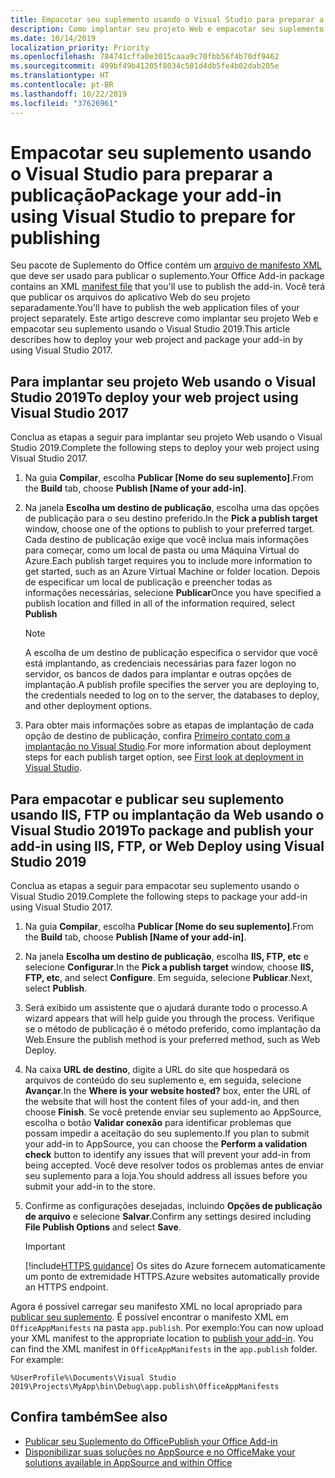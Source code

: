 ```yaml
---
title: Empacotar seu suplemento usando o Visual Studio para preparar a publicação
description: Como implantar seu projeto Web e empacotar seu suplemento usando o Visual Studio 2019.
ms.date: 10/14/2019
localization_priority: Priority
ms.openlocfilehash: 784741cffa0e3015caaa9c70fbb56f4b70df9462
ms.sourcegitcommit: 499bf49b41205f8034c501d4db5fe4b02dab205e
ms.translationtype: HT
ms.contentlocale: pt-BR
ms.lasthandoff: 10/22/2019
ms.locfileid: "37626961"
---
```

# <a name="package-your-add-in-using-visual-studio-to-prepare-for-publishing"></a><span data-ttu-id="2194e-103">Empacotar seu suplemento usando o Visual Studio para preparar a publicação</span><span class="sxs-lookup"><span data-stu-id="2194e-103">Package your add-in using Visual Studio to prepare for publishing</span></span>

<span data-ttu-id="2194e-104">Seu pacote de Suplemento do Office contém um [arquivo de manifesto XML](../develop/add-in-manifests.md) que deve ser usado para publicar o suplemento.</span><span class="sxs-lookup"><span data-stu-id="2194e-104">Your Office Add-in package contains an XML [manifest file](../develop/add-in-manifests.md) that you'll use to publish the add-in.</span></span> <span data-ttu-id="2194e-105">Você terá que publicar os arquivos do aplicativo Web do seu projeto separadamente.</span><span class="sxs-lookup"><span data-stu-id="2194e-105">You'll have to publish the web application files of your project separately.</span></span> <span data-ttu-id="2194e-106">Este artigo descreve como implantar seu projeto Web e empacotar seu suplemento usando o Visual Studio 2019.</span><span class="sxs-lookup"><span data-stu-id="2194e-106">This article describes how to deploy your web project and package your add-in by using Visual Studio 2017.</span></span>

## <a name="to-deploy-your-web-project-using-visual-studio-2019"></a><span data-ttu-id="2194e-107">Para implantar seu projeto Web usando o Visual Studio 2019</span><span class="sxs-lookup"><span data-stu-id="2194e-107">To deploy your web project using Visual Studio 2017</span></span>

<span data-ttu-id="2194e-108">Conclua as etapas a seguir para implantar seu projeto Web usando o Visual Studio 2019.</span><span class="sxs-lookup"><span data-stu-id="2194e-108">Complete the following steps to deploy your web project using Visual Studio 2017.</span></span>

1. <span data-ttu-id="2194e-109">Na guia **Compilar**, escolha **Publicar [Nome do seu suplemento]**.</span><span class="sxs-lookup"><span data-stu-id="2194e-109">From the **Build** tab, choose **Publish [Name of your add-in]**.</span></span>

2. <span data-ttu-id="2194e-110">Na janela **Escolha um destino de publicação**, escolha uma das opções de publicação para o seu destino preferido.</span><span class="sxs-lookup"><span data-stu-id="2194e-110">In the **Pick a publish target** window, choose one of the options to publish to your preferred target.</span></span> <span data-ttu-id="2194e-111">Cada destino de publicação exige que você inclua mais informações para começar, como um local de pasta ou uma Máquina Virtual do Azure.</span><span class="sxs-lookup"><span data-stu-id="2194e-111">Each publish target requires you to include more information to get started, such as an Azure Virtual Machine or folder location.</span></span> <span data-ttu-id="2194e-112">Depois de especificar um local de publicação e preencher todas as informações necessárias, selecione **Publicar**</span><span class="sxs-lookup"><span data-stu-id="2194e-112">Once you have specified a publish location and filled in all of the information required, select **Publish**</span></span>

    > [!NOTE]
    > <span data-ttu-id="2194e-113">A escolha de um destino de publicação especifica o servidor que você está implantando, as credenciais necessárias para fazer logon no servidor, os bancos de dados para implantar e outras opções de implantação.</span><span class="sxs-lookup"><span data-stu-id="2194e-113">A publish profile specifies the server you are deploying to, the credentials needed to log on to the server, the databases to deploy, and other deployment options.</span></span>

3. <span data-ttu-id="2194e-114">Para obter mais informações sobre as etapas de implantação de cada opção de destino de publicação, confira [Primeiro contato com a implantação no Visual Studio](/visualstudio/deployment/deploying-applications-services-and-components?view=vs-2019).</span><span class="sxs-lookup"><span data-stu-id="2194e-114">For more information about deployment steps for each publish target option, see [First look at deployment in Visual Studio](/visualstudio/deployment/deploying-applications-services-and-components?view=vs-2019).</span></span>

## <a name="to-package-and-publish-your-add-in-using-iis-ftp-or-web-deploy-using-visual-studio-2019"></a><span data-ttu-id="2194e-115">Para empacotar e publicar seu suplemento usando IIS, FTP ou implantação da Web usando o Visual Studio 2019</span><span class="sxs-lookup"><span data-stu-id="2194e-115">To package and publish your add-in using IIS, FTP, or Web Deploy using Visual Studio 2019</span></span>

<span data-ttu-id="2194e-116">Conclua as etapas a seguir para empacotar seu suplemento usando o Visual Studio 2019.</span><span class="sxs-lookup"><span data-stu-id="2194e-116">Complete the following steps to package your add-in using Visual Studio 2017.</span></span>

1. <span data-ttu-id="2194e-117">Na guia **Compilar**, escolha **Publicar [Nome do seu suplemento]**.</span><span class="sxs-lookup"><span data-stu-id="2194e-117">From the **Build** tab, choose **Publish [Name of your add-in]**.</span></span>
2. <span data-ttu-id="2194e-118">Na janela **Escolha um destino de publicação**, escolha **IIS, FTP, etc** e selecione **Configurar**.</span><span class="sxs-lookup"><span data-stu-id="2194e-118">In the **Pick a publish target** window, choose **IIS, FTP, etc**, and select **Configure**.</span></span> <span data-ttu-id="2194e-119">Em seguida, selecione **Publicar**.</span><span class="sxs-lookup"><span data-stu-id="2194e-119">Next, select **Publish**.</span></span>
3. <span data-ttu-id="2194e-120">Será exibido um assistente que o ajudará durante todo o processo.</span><span class="sxs-lookup"><span data-stu-id="2194e-120">A wizard appears that will help guide you through the process.</span></span> <span data-ttu-id="2194e-121">Verifique se o método de publicação é o método preferido, como implantação da Web.</span><span class="sxs-lookup"><span data-stu-id="2194e-121">Ensure the publish method is your preferred method, such as Web Deploy.</span></span>
4. <span data-ttu-id="2194e-122">Na caixa **URL de destino**, digite a URL do site que hospedará os arquivos de conteúdo do seu suplemento e, em seguida, selecione **Avançar**.</span><span class="sxs-lookup"><span data-stu-id="2194e-122">In the **Where is your website hosted?** box, enter the URL of the website that will host the content files of your add-in, and then choose **Finish**.</span></span> <span data-ttu-id="2194e-123">Se você pretende enviar seu suplemento ao AppSource, escolha o botão **Validar conexão** para identificar problemas que possam impedir a aceitação do seu suplemento.</span><span class="sxs-lookup"><span data-stu-id="2194e-123">If you plan to submit your add-in to AppSource, you can choose the **Perform a validation check** button to identify any issues that will prevent your add-in from being accepted.</span></span> <span data-ttu-id="2194e-124">Você deve resolver todos os problemas antes de enviar seu suplemento para a loja.</span><span class="sxs-lookup"><span data-stu-id="2194e-124">You should address all issues before you submit your add-in to the store.</span></span>
5. <span data-ttu-id="2194e-125">Confirme as configurações desejadas, incluindo **Opções de publicação de arquivo** e selecione **Salvar**.</span><span class="sxs-lookup"><span data-stu-id="2194e-125">Confirm any settings desired including **File Publish Options** and select **Save**.</span></span>

    > [!IMPORTANT]
    > [!include[HTTPS guidance](../includes/https-guidance.md)] <span data-ttu-id="2194e-126">Os sites do Azure fornecem automaticamente um ponto de extremidade HTTPS.</span><span class="sxs-lookup"><span data-stu-id="2194e-126">Azure websites automatically provide an HTTPS endpoint.</span></span>

<span data-ttu-id="2194e-p106">Agora é possível carregar seu manifesto XML no local apropriado para [publicar seu suplemento](../publish/publish.md). É possível encontrar o manifesto XML em `OfficeAppManifests` na pasta `app.publish`. Por exemplo:</span><span class="sxs-lookup"><span data-stu-id="2194e-p106">You can now upload your XML manifest to the appropriate location to [publish your add-in](../publish/publish.md). You can find the XML manifest in `OfficeAppManifests` in the `app.publish` folder. For example:</span></span>

 `%UserProfile%\Documents\Visual Studio 2019\Projects\MyApp\bin\Debug\app.publish\OfficeAppManifests`

## <a name="see-also"></a><span data-ttu-id="2194e-130">Confira também</span><span class="sxs-lookup"><span data-stu-id="2194e-130">See also</span></span>

- [<span data-ttu-id="2194e-131">Publicar seu Suplemento do Office</span><span class="sxs-lookup"><span data-stu-id="2194e-131">Publish your Office Add-in</span></span>](../publish/publish.md)
- [<span data-ttu-id="2194e-132">Disponibilizar suas soluções no AppSource e no Office</span><span class="sxs-lookup"><span data-stu-id="2194e-132">Make your solutions available in AppSource and within Office</span></span>](/office/dev/store/submit-to-the-office-store)
